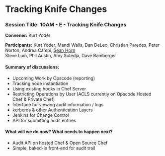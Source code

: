 Tracking Knife Changes
======================

  

### Session Title: 10AM - E - Tracking Knife Changes

**Convener:** Kurt Yoder

**Participants:** Kurt Yoder, Mandi Walls, Dan DeLeo, Christian Paredes,
Peter Norton, Andrea Campi, [Sean
Horn](http://wiki.opscode.com/display/~furikake1)  
 Steve Lum, Phil Austin, Amy Sutedja, Dave Bamberger

#### Summary of discussions:

-   Upcoming Work by Opscode (reporting)
-   Tracking node instantiation
-   Using existing hooks in Chef Server
-   Restricting Operations by User (ACLS currently on Opscode Hosted
    Chef & Private Chef)
-   Interface for viewing audit information / logs
-   kerberos & other Authentication Layers
-   Jenkins for Change Control
-   API for submitting audit entries

#### What will we do now? What needs to happen next?

-   Audit API on hosted Chef & Open Source Chef
-   Simple, baked-in front-end for audit trail

  
  
